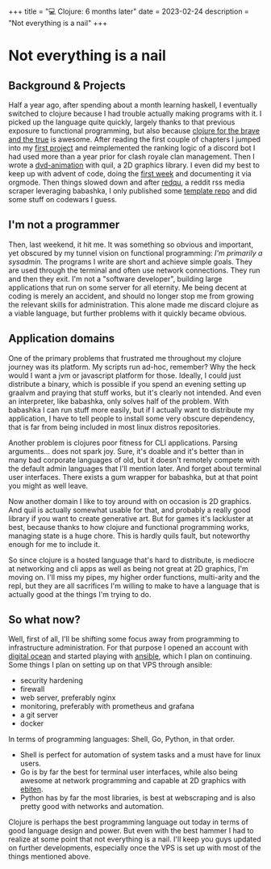 +++
title = "💻 Clojure: 6 months later"
date = 2023-02-24
description = "Not everything is a nail"
+++

# Not everything is a nail

## Background & Projects

Half a year ago, after spending about a month learning haskell, I eventually switched to clojure because I had trouble actually making programs with it.
I picked up the language quite quickly, largely thanks to that previous exposure to functional programming, but also because [clojure for the brave and the true](https://www.braveclojure.com/clojure-for-the-brave-and-true/) is awesome.
After reading the first couple of chapters I jumped into my [first project](https://port19.xyz/kicklistbot2/data-processing-with-clojure.html) and reimplemented the ranking logic of a discord bot I had used more than a year prior for clash royale clan management.
Then I wrote a [dvd-animation](https://port19.xyz/dvd-animation/) with quil, a 2D graphics library.
I even did my best to keep up with advent of code, doing the [first week](https://port19.xyz/aoc-2022-week-1/) and documenting it via orgmode.
Then things slowed down and after [redqu](https://github.com/port19x/redqu), a reddit rss media scraper leveraging babashka, I only published some [template repo](https://github.com/port19x/clj-template-repo) and did some stuff on codewars I guess.

## I'm not a programmer

Then, last weekend, it hit me. 
It was something so obvious and important, yet obscured by my tunnel vision on functional programming:
*I'm primarily a sysadmin.*
The programs I write are short and achieve simple goals.
They are used through the terminal and often use network connections.
They run and then they exit.
I'm not a "software developer", building large applications that run on some server for all eternity.
Me being decent at coding is merely an accident, and should no longer stop me from growing the relevant skills for administration.
This alone made me discard clojure as a viable language, but further problems with it quickly became obvious.

## Application domains

One of the primary problems that frustrated me throughout my clojure journey was its platform.
My scripts run ad-hoc, remember? Why the heck would I want a jvm or javascript platform for those.
Ideally, I could just distribute a binary, which is possible if you spend an evening setting up graalvm and praying that stuff works, but it's clearly not intended.
And even an interpreter, like babashka, only solves half of the problem. With babashka I can run stuff more easily, but if I actually want to distribute my application, I have to tell people to install some very obscure dependency, that is far from being included in most linux distros repositories.

Another problem is clojures poor fitness for CLI applications.
Parsing arguments... does not spark joy.
Sure, it's doable and it's better than in many bad corporate languages of old, but it doesn't remotely compete with the default admin languages that I'll mention later.
And forget about terminal user interfaces. 
There exists a gum wrapper for babashka, but at that point you might as well leave.

Now another domain I like to toy around with on occasion is 2D graphics.
And quil is actually somewhat usable for that, and probably a really good library if you want to create generative art.
But for games it's lackluster at best, because thanks to how clojure and functional programming works, managing state is a huge chore. 
This is hardly quils fault, but noteworthy enough for me to include it.

So since clojure is a hosted language that's hard to distribute, is mediocre at networking and cli apps as well as being not great at 2D graphics, I'm moving on.
I'll miss my pipes, my higher order functions, multi-arity and the repl, but they are all sacrifices I'm willing to make to have a language that is actually good at the things I'm trying to do.

## So what now?

Well, first of all, I'll be shifting some focus away from programming to infrastructure administration.
For that purpose I opened an account with [digital ocean](https://m.do.co/c/e3fad703cc9b) and started playing with [ansible](https://docs.ansible.com/ansible/latest/getting_started/index.html), which I plan on continuing.
Some things I plan on setting up on that VPS through ansible:
- security hardening
- firewall
- web server, preferably nginx
- monitoring, preferably with prometheus and grafana
- a git server
- docker

In terms of programming languages: Shell, Go, Python, in that order.
- Shell is perfect for automation of system tasks and a must have for linux users.
- Go is by far the best for terminal user interfaces, while also being awesome at network programming and capable at 2D graphics with [ebiten](https://ebitengine.org/).
- Python has by far the most libraries, is best at webscraping and is also pretty good with networks and automation.

Clojure is perhaps the best programming language out today in terms of good language design and power.
But even with the best hammer I had to realize at some point that not everything is a nail.
I'll keep you guys updated on further developments, especially once the VPS is set up with most of the things mentioned above.
